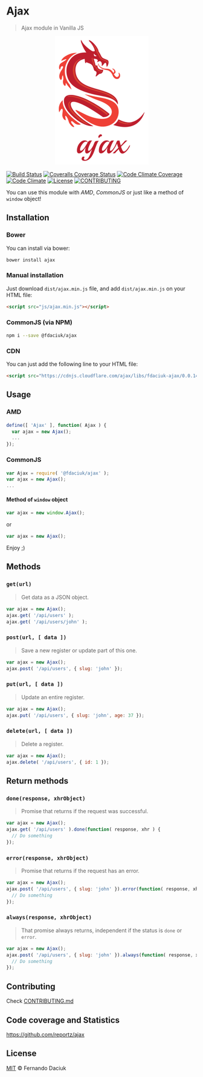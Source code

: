 # Ajax
> Ajax module in Vanilla JS

<p align="center">
  <img src="ajax-logo.png" alt="Ajax" />
</p>

[![Build Status][travis-image]][travis-url]
[![Coveralls Coverage Status][coverage-image]][coverage-url]
[![Code Climate Coverage][codeclimate-coverage-image]][codeclimate-coverage-url]
[![Code Climate][codeclimate-image]][codeclimate-url]
[![License][license-image]][license-url]
[![CONTRIBUTING][contributing-image]][contributing-url]

You can use this module with _AMD_, _CommonJS_ or just like a method of `window` object!

## Installation

### Bower

You can install via bower:

```sh
bower install ajax
```

### Manual installation

Just download `dist/ajax.min.js` file, and add `dist/ajax.min.js` on your HTML file:

```html
<script src="js/ajax.min.js"></script>
```

### CommonJS (via NPM)

```sh
npm i --save @fdaciuk/ajax
```

### CDN

You can just add the following line to your HTML file:

```html
<script src="https://cdnjs.cloudflare.com/ajax/libs/fdaciuk-ajax/0.0.14/ajax.min.js"></script>
```

## Usage

### AMD

```js
define([ 'Ajax' ], function( Ajax ) {
  var ajax = new Ajax();
  ...
});
```

### CommonJS

```js
var Ajax = require( '@fdaciuk/ajax' );
var ajax = new Ajax();
...
```

#### Method of `window` object

```js
var ajax = new window.Ajax();
```

or

```js
var ajax = new Ajax();
```

Enjoy ;)

## Methods

### `get(url)`

> Get data as a JSON object.

```js
var ajax = new Ajax();
ajax.get( '/api/users' );
ajax.get( '/api/users/john' );
```

### `post(url, [ data ])`

> Save a new register or update part of this one.

```js
var ajax = new Ajax();
ajax.post( '/api/users', { slug: 'john' });
```

### `put(url, [ data ])`

> Update an entire register.

```js
var ajax = new Ajax();
ajax.put( '/api/users', { slug: 'john', age: 37 });
```

### `delete(url, [ data ])`

> Delete a register.

```js
var ajax = new Ajax();
ajax.delete( '/api/users', { id: 1 });
```

## Return methods

### `done(response, xhrObject)`

> Promise that returns if the request was successful.

```js
var ajax = new Ajax();
ajax.get( '/api/users' ).done(function( response, xhr ) {
  // Do something
});
```

### `error(response, xhrObject)`

> Promise that returns if the request has an error.

```js
var ajax = new Ajax();
ajax.post( '/api/users', { slug: 'john' }).error(function( response, xhr ) {
  // Do something
});
```

### `always(response, xhrObject)`

> That promise always returns, independent if the status is `done` or `error`.

```js
var ajax = new Ajax();
ajax.post( '/api/users', { slug: 'john' }).always(function( response, xhr ) {
  // Do something
});
```

## Contributing

Check [CONTRIBUTING.md][contributing-url]

## Code coverage and Statistics

<https://github.com/reportz/ajax>

## License

[MIT][license-url] © Fernando Daciuk

[travis-image]: https://img.shields.io/travis/fdaciuk/ajax.svg?style=flat-square
[travis-url]: https://travis-ci.org/fdaciuk/ajax
[coverage-image]: https://img.shields.io/coveralls/fdaciuk/ajax/master.svg?style=flat-square
[coverage-url]: https://coveralls.io/r/fdaciuk/ajax?branch=master
[codeclimate-coverage-image]: https://img.shields.io/codeclimate/coverage/github/fdaciuk/ajax.svg?style=flat-square
[codeclimate-coverage-url]: https://codeclimate.com/github/fdaciuk/ajax
[codeclimate-image]: https://img.shields.io/codeclimate/github/fdaciuk/ajax.svg?style=flat-square
[codeclimate-url]: https://codeclimate.com/github/fdaciuk/ajax
[license-image]: https://img.shields.io/badge/license-MIT-blue.svg?style=flat-square
[license-url]: https://github.com/fdaciuk/licenses/blob/master/MIT-LICENSE.md
[contributing-image]: https://img.shields.io/badge/fdaciuk%2Fajax-CONTRIBUTE-orange.svg?style=flat-square
[contributing-url]: CONTRIBUTING.md

